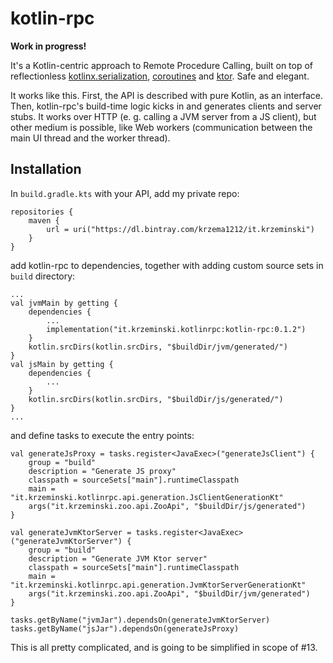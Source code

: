 # kotlin-rpc

**Work in progress!**

It's a Kotlin-centric approach to Remote Procedure Calling, built on top of reflectionless [kotlinx.serialization](https://github.com/Kotlin/kotlinx.serialization), [coroutines](https://github.com/Kotlin/kotlinx.coroutines) and [ktor](https://github.com/ktorio/ktor).
Safe and elegant.

It works like this. First, the API is described with pure Kotlin, as an interface. Then, kotlin-rpc's build-time logic
kicks in and generates clients and server stubs. It works over HTTP (e. g. calling a JVM server from a JS client), but
other medium is possible, like Web workers (communication between the main UI thread and the worker thread).

## Installation

In `build.gradle.kts` with your API, add my private repo:

```
repositories {
    maven {
        url = uri("https://dl.bintray.com/krzema1212/it.krzeminski")
    }
}
```

add kotlin-rpc to dependencies, together with adding custom source sets in `build` directory:

```
...
val jvmMain by getting {
    dependencies {
        ...
        implementation("it.krzeminski.kotlinrpc:kotlin-rpc:0.1.2")
    }
    kotlin.srcDirs(kotlin.srcDirs, "$buildDir/jvm/generated/")
}
val jsMain by getting {
    dependencies {
        ...
    }
    kotlin.srcDirs(kotlin.srcDirs, "$buildDir/js/generated/")
}
...
```

and define tasks to execute the entry points:

```
val generateJsProxy = tasks.register<JavaExec>("generateJsClient") {
    group = "build"
    description = "Generate JS proxy"
    classpath = sourceSets["main"].runtimeClasspath
    main = "it.krzeminski.kotlinrpc.api.generation.JsClientGenerationKt"
    args("it.krzeminski.zoo.api.ZooApi", "$buildDir/js/generated")
}

val generateJvmKtorServer = tasks.register<JavaExec>("generateJvmKtorServer") {
    group = "build"
    description = "Generate JVM Ktor server"
    classpath = sourceSets["main"].runtimeClasspath
    main = "it.krzeminski.kotlinrpc.api.generation.JvmKtorServerGenerationKt"
    args("it.krzeminski.zoo.api.ZooApi", "$buildDir/jvm/generated")
}

tasks.getByName("jvmJar").dependsOn(generateJvmKtorServer)
tasks.getByName("jsJar").dependsOn(generateJsProxy)
```

This is all pretty complicated, and is going to be simplified in scope of #13.
